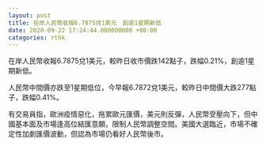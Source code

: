 ```yaml
---
layout: post
title: 在岸人民幣收報6.7875兌1美元　創逾1星期新低
date: 2020-09-22 17:24:44.000000000 +08:00
categories: rthk
---
```


在岸人民幣收報6.7875兌1美元，較昨日收市價跌142點子，跌幅0.21%，創逾1星期新低。

人民幣中間價亦跌至1星期低位，今早報6.7872兌1美元，較昨日中間價大跌277點子，跌幅0.41%。

有交易員指，歐洲疫情惡化，拖累歐元匯價，美元則反彈，人民幣受壓向下，但中國基本面及市場逢高位結匯意願，限制人民幣調整空間。美國大選臨近，市場不確定性加劇匯價波動，但認為市場仍看好人民幣後市。
